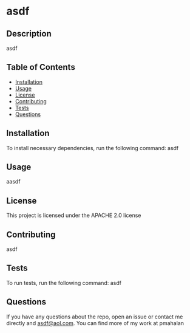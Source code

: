 # asdf
  ## Description
  asdf
  ## Table of Contents
  - [Installation](#Installation)
  - [Usage](#Usage)
  - [License](#License)
  - [Contributing](#Contributing)
  - [Tests](#Tests)
  - [Questions](#Questions)
  ## Installation
  To install necessary dependencies, run the following command:
  asdf
  ## Usage
  aasdf
  ## License
  This project is licensed under the APACHE 2.0 license
  ## Contributing
  asdf
  ## Tests
  To run tests, run the following command:
  asdf
  ## Questions
  If you have any questions about the repo, open an issue or contact me directly and asdf@aol.com. You can find more of my work at pmahalan
